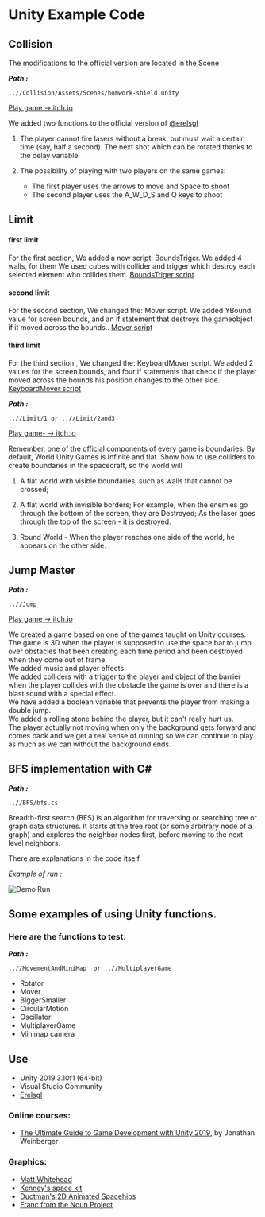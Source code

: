 
# Unity Example Code



## Collision

The modifications to the official version are located in the Scene 

***Path :***

    ..//Collision/Assets/Scenes/homwork-shield.unity


[Play game -> itch.io](https://bargenish.itch.io/improvement-spachship-game)

We added two functions to the official version of [@erelsgl](https://github.com/erelsgl-at-ariel/gamedev-5780-code)

 1.  The player cannot fire lasers without a break, but must wait a certain time (say, half a second). The next shot which can be rotated thanks to the delay variable

 2. The possibility of playing with two players on the same games:
	 - The first player uses the arrows to move and Space to shoot
	-  The second player uses the A_W_D_S and Q keys to shoot


## Limit 

#### first limit

For the first section, We added a new script: BoundsTriger. We added 4 walls, for them We used cubes with collider and trigger which destroy each selected element who collides them.
[BoundsTriger script](https://github.com/ShimonMimoun/Unity_Demo_Tools/tree/master/Limit)

#### second limit

For the second section, We changed the: Mover script. We added YBound value for screen bounds, and an if statement that destroys the gameobject if it moved across the bounds..
[Mover  script](https://github.com/ShimonMimoun/Unity_Demo_Tools/tree/master/Limit)

#### third limit

For the third section , We changed the: KeyboardMover script. We added 2 values for the screen bounds, and four if statements that check if the player moved across the bounds his position changes to the other side.
[KeyboardMover  script](https://github.com/ShimonMimoun/Unity_Demo_Tools/tree/master/Limit)


***Path :***

    ..//Limit/1 or ..//Limit/2and3
    

[Play game- -> itch.io](https://bargenish.itch.io/spaceship-games)

Remember, one of the official components of every game is boundaries. By default, World Unity Games is
Infinite and flat. Show how to use colliders to create boundaries in the spacecraft, so the world will
1. A flat world with visible boundaries, such as walls that cannot be crossed;

2. A flat world with invisible borders; For example, when the enemies go through the bottom of the screen, they are
Destroyed; As the laser goes through the top of the screen - it is destroyed.

3. Round World - When the player reaches one side of the world, he appears on the other side.


## Jump Master

***Path :***

    ..//Jump

[Play game -> itch.io](https://bargenish.itch.io/unity-jump-master)

We created a game based on one of the games taught on Unity courses.  
The game is 3D when the player is supposed to use the space bar to jump over obstacles that been creating each time period and been destroyed when they come out of frame.  
We added music and player effects.  
We added colliders with a trigger to the player and object of the barrier when the player collides with the obstacle the game is over and there is a blast sound with a special effect.  
We have added a boolean variable that prevents the player from making a double jump.  
We added a rolling stone behind the player, but it can't really hurt us.  
The player actually not moving when only the background gets forward and comes back and we get a real sense of running so we can continue to play as much as we can without the background ends.



## BFS implementation with C#
***Path :***

    ..//BFS/bfs.cs


Breadth-first search (BFS) is an algorithm for traversing or searching tree or graph data structures. 
It starts at the tree root (or some arbitrary node of a graph) and explores the neighbor nodes first, before moving to the next level 
neighbors.

There are explanations in the code itself.

*Example of run :*

![Demo Run](https://github.com/ShimonMimoun/Unity_Demo_Tools/raw/master/BFS/Example%20.jpeg)


## Some examples of using Unity functions.

### Here are the functions to test:

***Path :***

    ..//MovementAndMiniMap  or ..//MultiplayerGame

- Rotator
- Mover
- BiggerSmaller
- CircularMotion
- Oscillator
- MultiplayerGame
- Minimap camera



## Use 

- Unity 2019.3.10f1 (64-bit)
- Visual Studio Community 
- [Erelsgl](https://github.com/erelsgl-at-ariel/gamedev-5780)


### Online courses:
* [The Ultimate Guide to Game Development with Unity 2019](https://www.udemy.com/the-ultimate-guide-to-game-development-with-unity/), by Jonathan Weinberger

### Graphics:
* [Matt Whitehead](https://ccsearch.creativecommons.org/photos/7fd4a37b-8d1a-4d4c-80a2-4ca4a3839941)
* [Kenney's space kit](https://kenney.nl/assets/space-kit)
* [Ductman's 2D Animated Spacehips](https://assetstore.unity.com/packages/2d/characters/2d-animated-spaceships-96852)
* [Franc from the Noun Project](https://commons.wikimedia.org/w/index.php?curid=64661575)
